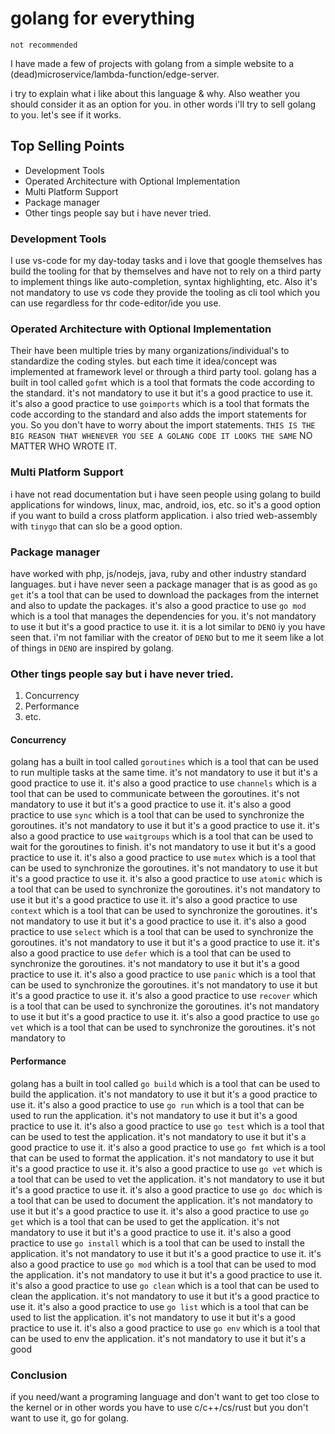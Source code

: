 # golang for everything

`not recommended`

I have made a few of projects with golang from a simple website to a (dead)microservice/lambda-function/edge-server.

i try to explain what i like about this language & why. Also weather you should consider it as an option for you. in other words i'll try to sell golang to you. let's see if it works.

## Top Selling Points

- Development Tools
- Operated Architecture with Optional Implementation
- Multi Platform Support
- Package manager
- Other tings people say but i have never tried.

### Development Tools

I use vs-code for my day-today tasks and i love that google themselves has build the tooling for that by themselves and have not to rely on a third party to implement things like auto-completion, syntax highlighting, etc. Also it's not mandatory to use vs code they provide the tooling as cli tool which you can use regardless for thr code-editor/ide you use.

### Operated Architecture with Optional Implementation

Their have been multiple tries by many organizations/individual's to standardize the coding styles. but each time it idea/concept was implemented at framework level or through a third party tool. golang has a built in tool called `gofmt` which is a tool that formats the code according to the standard. it's not mandatory to use it but it's a good practice to use it. it's also a good practice to use `goimports` which is a tool that formats the code according to the standard and also adds the import statements for you. So you don't have to worry about the import statements. `THIS IS THE BIG REASON THAT WHENEVER YOU SEE A GOLANG CODE IT LOOKS THE SAME` NO MATTER WHO WROTE IT.

### Multi Platform Support

i have not read documentation but i have seen people using golang to build applications for windows, linux, mac, android, ios, etc. so it's a good option if you want to build a cross platform application. i also tried web-assembly with `tinygo` that can slo be a good option.

### Package manager

have worked with php, js/nodejs, java, ruby and other industry standard languages. but i have never seen a package manager that is as good as `go get` it's a tool that can be used to download the packages from the internet and also to update the packages. it's also a good practice to use `go mod` which is a tool that manages the dependencies for you. it's not mandatory to use it but it's a good practice to use it. it is a lot similar to `DENO` iy you have seen that. i'm not familiar with the creator of `DENO` but to me it seem like a lot of things in `DENO` are inspired by golang. 

### Other tings people say but i have never tried.

1. Concurrency
2. Performance
3. etc.

#### Concurrency

golang has a built in tool called `goroutines` which is a tool that can be used to run multiple tasks at the same time. it's not mandatory to use it but it's a good practice to use it. it's also a good practice to use `channels` which is a tool that can be used to communicate between the goroutines. it's not mandatory to use it but it's a good practice to use it. it's also a good practice to use `sync` which is a tool that can be used to synchronize the goroutines. it's not mandatory to use it but it's a good practice to use it. it's also a good practice to use `waitgroups` which is a tool that can be used to wait for the goroutines to finish. it's not mandatory to use it but it's a good practice to use it. it's also a good practice to use `mutex` which is a tool that can be used to synchronize the goroutines. it's not mandatory to use it but it's a good practice to use it. it's also a good practice to use `atomic` which is a tool that can be used to synchronize the goroutines. it's not mandatory to use it but it's a good practice to use it. it's also a good practice to use `context` which is a tool that can be used to synchronize the goroutines. it's not mandatory to use it but it's a good practice to use it. it's also a good practice to use `select` which is a tool that can be used to synchronize the goroutines. it's not mandatory to use it but it's a good practice to use it. it's also a good practice to use `defer` which is a tool that can be used to synchronize the goroutines. it's not mandatory to use it but it's a good practice to use it. it's also a good practice to use `panic` which is a tool that can be used to synchronize the goroutines. it's not mandatory to use it but it's a good practice to use it. it's also a good practice to use `recover` which is a tool that can be used to synchronize the goroutines. it's not mandatory to use it but it's a good practice to use it. it's also a good practice to use `go vet` which is a tool that can be used to synchronize the goroutines. it's not mandatory to

#### Performance

golang has a built in tool called `go build` which is a tool that can be used to build the application. it's not mandatory to use it but it's a good practice to use it. it's also a good practice to use `go run` which is a tool that can be used to run the application. it's not mandatory to use it but it's a good practice to use it. it's also a good practice to use `go test` which is a tool that can be used to test the application. it's not mandatory to use it but it's a good practice to use it. it's also a good practice to use `go fmt` which is a tool that can be used to format the application. it's not mandatory to use it but it's a good practice to use it. it's also a good practice to use `go vet` which is a tool that can be used to vet the application. it's not mandatory to use it but it's a good practice to use it. it's also a good practice to use `go doc` which is a tool that can be used to document the application. it's not mandatory to use it but it's a good practice to use it. it's also a good practice to use `go get` which is a tool that can be used to get the application. it's not mandatory to use it but it's a good practice to use it. it's also a good practice to use `go install` which is a tool that can be used to install the application. it's not mandatory to use it but it's a good practice to use it. it's also a good practice to use `go mod` which is a tool that can be used to mod the application. it's not mandatory to use it but it's a good practice to use it. it's also a good practice to use `go clean` which is a tool that can be used to clean the application. it's not mandatory to use it but it's a good practice to use it. it's also a good practice to use `go list` which is a tool that can be used to list the application. it's not mandatory to use it but it's a good practice to use it. it's also a good practice to use `go env` which is a tool that can be used to env the application. it's not mandatory to use it but it's a good

### Conclusion

if you need/want a programing language and don't want to get too close to the kernel or in other words you have to use c/c++/cs/rust but you don't want to use it, go for golang.
